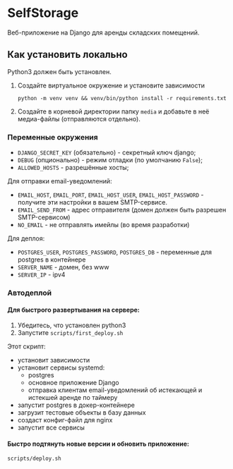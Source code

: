 # SelfStorage
Веб-приложение на Django для аренды складских помещений. 

## Как установить локально
Python3 должен быть установлен. 

1. Создайте виртуальное окружение и установите зависимости
   ```shell
   python -m venv venv && venv/bin/python install -r requirements.txt
   ```
2. Создайте в корневой директории папку `media` и добавьте в неё медиа-файлы (отправляются отдельно).

### Переменные окружения
- `DJANGO_SECRET_KEY` (обязательно) - секретный ключ django;
- `DEBUG` (опционально) - режим отладки (по умолчанию `False`);
- `ALLOWED_HOSTS` - разрешённые хосты;

Для отправки email-уведомлений:
- `EMAIL_HOST`, `EMAIL_PORT`, `EMAIL_HOST_USER`, `EMAIL_HOST_PASSWORD` -
получите эти настройки в вашем SMTP-сервисе.
- `EMAIL_SEND_FROM` - адрес отправителя (домен должен быть разрешен SMTP-сервисом)
- `NO_EMAIL` - не отправлять имейлы (во время разработки)

Для деплоя:
- `POSTGRES_USER`, `POSTGRES_PASSWORD`, `POSTGRES_DB` - переменные для postgres в контейнере
- `SERVER_NAME` - домен, без www
- `SERVER_IP` - ipv4

### Автодеплой
#### Для быстрого развертывания на сервере: 
1. Убедитесь, что установлен python3
2. Запустите `scripts/first_deploy.sh`

Этот скрипт: 
- установит зависимости 
- установит сервисы systemd:
  - postgres
  - основное приложение Django
  - отправка клиентам email-уведомлений об истекающей и истекшей аренде по таймеру
- запустит postgres в докер-контейнере
- загрузит тестовые объекты в базу данных
- создаст конфиг-файл для nginx
- запустит все сервисы

#### Быстро подтянуть новые версии и обновить приложение:
`scripts/deploy.sh`
